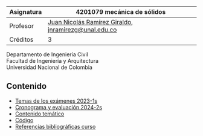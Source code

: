 | Asignatura | 4201079 mecánica de sólidos                                                             |
| ---        | ---                                                                                     |
| Profesor   | [Juan Nicolás Ramírez Giraldo](https://github.com/jnramirezg/), jnramirezg@unal.edu.co  |
| Créditos   | 3                                                                                       |

Departamento de Ingeniería Civil\
Facultad de Ingeniería y Arquitectura\
Universidad Nacional de Colombia


## Contenido
- [Temas de los exámenes 2023-1s](/docs/temas_examenes_2024-2s.md)
- [Cronograma y evaluación 2024-2s](/docs/cronograma_2024-2s.md)
- [Contenido temático](/docs/contenido_tematico.md)
- [Código](/docs/codigo.md)
- [Referencias bibliográficas curso](/docs/referencias_curso.md)
